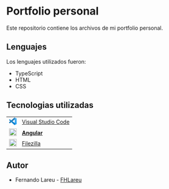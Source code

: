 # Portfolio personal

Este repositorio contiene los archivos de mi portfolio personal.

## Lenguajes

Los lenguajes utilizados fueron:

* TypeScript
* HTML
* CSS

## Tecnologias utilizadas

<table>
    <tbody>
        <tr>
            <td><img src="./src/assets/img/visual.png" width="20px" height="20px"/></td>
            <td><a href="https://code.visualstudio.com/">Visual Studio Code</a></td>
        </tr>
        <tr>
            <td><img src="https://raw.githubusercontent.com/FHLareu/Desarollo_web/master/icon.png" width="20px" height="20px"/></td>
            <td><a href="https://angular.io/"><b>Angular</b></a></td>
        </tr>
        <tr>
            <td><img src="https://raw.githubusercontent.com/FHLareu/Final_laboratorio_y_programacion_III/master/Z._img/filezilla.png" width="20px" height="20px"/></td>
            <td><a href="https://filezilla-project.org/">Filezilla</a></td>
        </tr>
    </tbody>
</table>

## Autor

* Fernando Lareu - [FHLareu](https://github.com/FHLareu)
